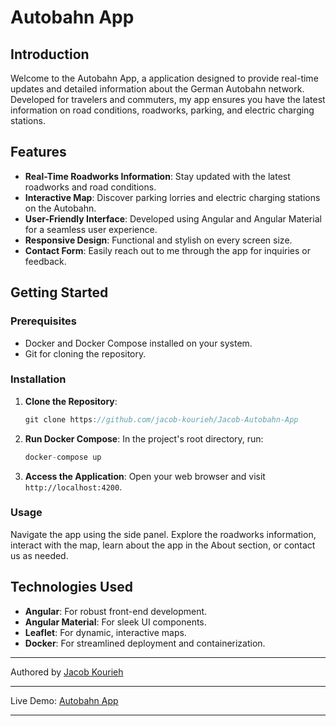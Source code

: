 # Autobahn App

## Introduction

Welcome to the Autobahn App, a application designed to provide real-time updates and detailed information about the German Autobahn network. Developed for travelers and commuters, my app ensures you have the latest information on road conditions, roadworks, parking, and electric charging stations.

## Features 

- **Real-Time Roadworks Information**: Stay updated with the latest roadworks and road conditions.
- **Interactive Map**: Discover parking lorries and electric charging stations on the Autobahn.
- **User-Friendly Interface**: Developed using Angular and Angular Material for a seamless user experience.
- **Responsive Design**: Functional and stylish on every screen size.
- **Contact Form**: Easily reach out to me through the app for inquiries or feedback.

## Getting Started

### Prerequisites

- Docker and Docker Compose installed on your system.
- Git for cloning the repository.

### Installation

1. **Clone the Repository**: 
   ```javascript
   git clone https://github.com/jacob-kourieh/Jacob-Autobahn-App
   ```
2. **Run Docker Compose**: In the project's root directory, run:
   ```javascript
   docker-compose up
   ```
3. **Access the Application**: Open your web browser and visit `http://localhost:4200`.

### Usage

Navigate the app using the side panel. Explore the roadworks information, interact with the map, learn about the app in the About section, or contact us as needed.

## Technologies Used

- **Angular**: For robust front-end development.
- **Angular Material**: For sleek UI components.
- **Leaflet**: For dynamic, interactive maps.
- **Docker**: For streamlined deployment and containerization.


---

Authored by [Jacob Kourieh](http://www.jacob-kourieh.com)

---

Live Demo: [Autobahn App](https://autobahn-app.vercel.app/)

---
